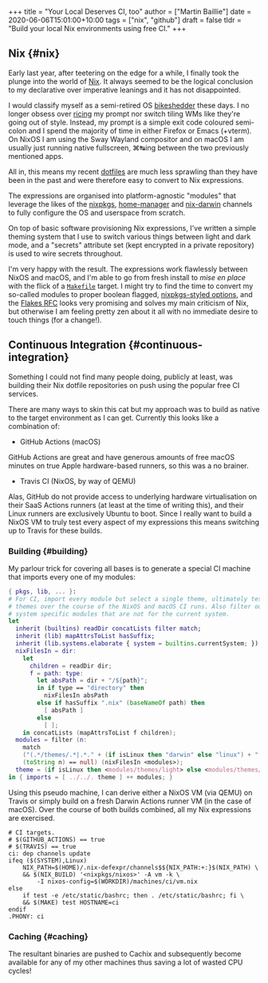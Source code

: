 +++
title = "Your Local Deserves CI, too"
author = ["Martin Baillie"]
date = 2020-06-06T15:01:00+10:00
tags = ["nix", "github"]
draft = false
tldr = "Build your local Nix environments using free CI."
+++

## Nix {#nix}

Early last year, after teetering on the edge for a while, I finally took the
plunge into the world of [Nix](https://nixos.org). It always seemed to be the logical conclusion to
my declarative over imperative leanings and it has not disappointed.

I would classify myself as a semi-retired OS [bikeshedder](https://en.wiktionary.org/wiki/bikeshedding) these days. I no longer
obsess over [ricing](https://old.reddit.com/r/unixporn/wiki/themeing/dictionary#wiki%5Frice) my prompt nor switch tiling WMs like they're going out of
style. Instead, my prompt is a simple exit code coloured semi-colon and I spend
the majority of time in either Firefox or Emacs (+vterm). On NixOS I am using
the Sway Wayland compositor and on macOS I am usually just running native
fullscreen, ⌘↹ing between the two previously mentioned apps.

All in, this means my recent [dotfiles](https://github.com/martinbaillie/dotfiles) are much less sprawling than they have
been in the past and were therefore easy to convert to Nix expressions.

The expressions are organised into platform-agnostic "modules" that leverage the
likes of the [nixpkgs](https://github.com/nixos/nixpkgs), [home-manager](https://github.com/nix-community/home-manager) and [nix-darwin](https://github.com/LnL7/nix-darwin) channels to fully configure
the OS and userspace from scratch.

On top of basic software provisioning Nix expressions, I've written a simple
theming system that I use to switch various things between light and dark mode,
and a "secrets" attribute set (kept encrypted in a private repository) is used to
wire secrets throughout.

I'm very happy with the result. The expressions work flawlessly between NixOS
and macOS, and I'm able to go from fresh install to _mise en place_ with the
flick of a [`Makefile`](https://github.com/martinbaillie/dotfiles/blob/master/Makefile) target. I might try to find the time to convert my so-called
modules to proper boolean flagged, [nixpkgs-styled options](https://search.nixos.org/options), and the [Flakes RFC](https://github.com/NixOS/rfcs/pull/49)
looks very promising and solves my main criticism of Nix, but otherwise I am
feeling pretty zen about it all with no immediate desire to touch things (for a
change!).

## Continuous Integration {#continuous-integration}

Something I could not find many people doing, publicly at least, was building
their Nix dotfile repositories on push using the popular free CI services.

There are many ways to skin this cat but my approach was to build as native to
the target environment as I can get. Currently this looks like a combination of:

- GitHub Actions (macOS)

GitHub Actions are great and have generous amounts of free macOS minutes on true
Apple hardware-based runners, so this was a no brainer.

- Travis CI (NixOS, by way of QEMU)

Alas, GitHub do not provide access to underlying hardware virtualisation on
their SaaS Actions runners (at least at the time of writing this), and their
Linux runners are exclusively Ubuntu to boot. Since I really want to build a
NixOS VM to truly test every aspect of my expressions this means switching up to
Travis for these builds.

### Building {#building}

My parlour trick for covering all bases is to generate a special CI machine that
imports every one of my modules:

```nix
{ pkgs, lib, ... }:
# For CI, import every module but select a single theme, ultimately testing both
# themes over the course of the NixOS and macOS CI runs. Also filter out any
# system specific modules that are not for the current system.
let
  inherit (builtins) readDir concatLists filter match;
  inherit (lib) mapAttrsToList hasSuffix;
  inherit (lib.systems.elaborate { system = builtins.currentSystem; }) isLinux;
  nixFilesIn = dir:
    let
      children = readDir dir;
      f = path: type:
        let absPath = dir + "/${path}";
        in if type == "directory" then
          nixFilesIn absPath
        else if hasSuffix ".nix" (baseNameOf path) then
          [ absPath ]
        else
          [ ];
    in concatLists (mapAttrsToList f children);
  modules = filter (n:
    match
    ("(.*/themes/.*|.*." + (if isLinux then "darwin" else "linux") + ".nix$)")
    (toString n) == null) (nixFilesIn <modules>);
  theme = (if isLinux then <modules/themes/light> else <modules/themes/dark>);
in { imports = [ ../../. theme ] ++ modules; }
```

Using this pseudo machine, I can derive either a NixOS VM (via QEMU) on Travis
or simply build on a fresh Darwin Actions runner VM (in the case of macOS). Over
the course of both builds combined, all my Nix expressions are exercised.

```make
# CI targets.
# $(GITHUB_ACTIONS) == true
# $(TRAVIS) == true
ci: dep channels update
ifeq ($(SYSTEM),Linux)
	NIX_PATH=$(HOME)/.nix-defexpr/channels$${NIX_PATH:+:}$(NIX_PATH) \
	&& $(NIX_BUILD) '<nixpkgs/nixos>' -A vm -k \
		-I nixos-config=$(WORKDIR)/machines/ci/vm.nix
else
	if test -e /etc/static/bashrc; then . /etc/static/bashrc; fi \
	&& $(MAKE) test HOSTNAME=ci
endif
.PHONY: ci
```

### Caching {#caching}

The resultant binaries are pushed to Cachix and subsequently become available
for any of my other machines thus saving a lot of wasted CPU cycles!

